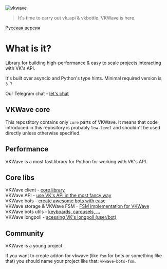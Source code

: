 ![vkwave](https://user-images.githubusercontent.com/28061158/75329873-7f738200-5891-11ea-9565-fd117ea4fc9e.jpg)

> It's time to carry out vk_api & vkbottle. VKWave is here.

[Русская версия](https://github.com/fscdev/vkwave/blob/master/readme_ru.md)
# What is it?

Library for building high-performance & easy to scale projects interacting with VK's API.

It's built over asyncio and Python's type hints. Minimal required version is `3.7`.

Our Telegram chat - [let's chat](https://t.me/vkwave)

## VKWave core

This repostitory contains only `core` parts of VKWave. It means that code introduced in this repository is probably `low-level` and shouldn't be used directly unless otherwise specified.

## Performance

VKWave is a most fast library for Python for working with VK's API.

## Core libs

VKWave client - [core library](./vkwave-client)\
VKWave API - [use VK's API in the most fancy way](./vkwave-api)\
VKWave bots - [create awesome bots with ease](./vkwave-bots)\
VKWave storage & VKWave FSM - [FSM implementation for VKWave](./vkwave-bots-fsm)\
VKWave bots utils - [keyboards, carousels, ...](./vkwave-bots-utils)\
VKWave longpoll - [acessing VK's longpoll (user/bot)](./vkwave-longpoll)

## Community

VKWave is a young project.

If you want to create addon for vkwave (like `fsm` for bots or something like that) you should name your project like that: `vkwave-bots-fsm`.
